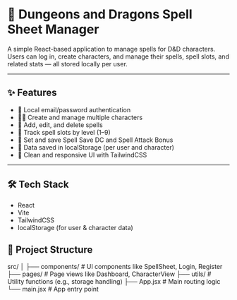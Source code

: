 # 🐉 Dungeons and Dragons Spell Sheet Manager

A simple React-based application to manage spells for D&D characters. Users can log in, create characters, and manage their spells, spell slots, and related stats — all stored locally per user.

---

## ✨ Features

- 🔐 Local email/password authentication
- 🧝‍♂️ Create and manage multiple characters
- 📜 Add, edit, and delete spells
- 🔢 Track spell slots by level (1–9)
- 🎯 Set and save Spell Save DC and Spell Attack Bonus
- 💾 Data saved in localStorage (per user and character)
- 🎨 Clean and responsive UI with TailwindCSS

---

## 🛠 Tech Stack
 
 - React
 - Vite
 - TailwindCSS
 - localStorage (for user & character data)

 ## 📂 Project Structure
 
src/
│
├── components/       # UI components like SpellSheet, Login, Register
├── pages/            # Page views like Dashboard, CharacterView
├── utils/            # Utility functions (e.g., storage handling)
├── App.jsx           # Main routing logic
└── main.jsx          # App entry point
